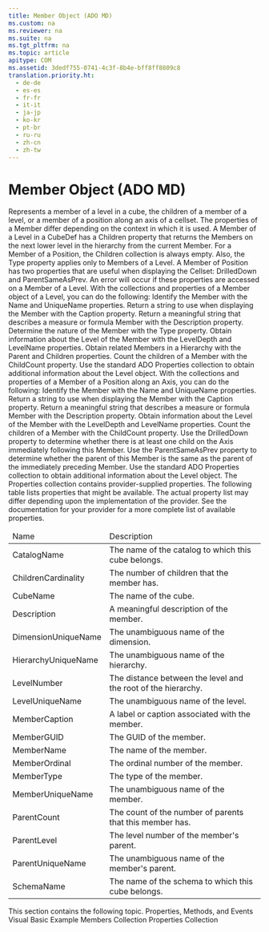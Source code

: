 ```yaml
---
title: Member Object (ADO MD)
ms.custom: na
ms.reviewer: na
ms.suite: na
ms.tgt_pltfrm: na
ms.topic: article
apitype: COM
ms.assetid: 3dedf755-0741-4c3f-8b4e-bff8ff8809c8
translation.priority.ht: 
  - de-de
  - es-es
  - fr-fr
  - it-it
  - ja-jp
  - ko-kr
  - pt-br
  - ru-ru
  - zh-cn
  - zh-tw
---
```

# Member Object (ADO MD)
<?xml version="1.0" encoding="utf-8"?>
<developerReferenceWithoutSyntaxDocument xmlns="http://ddue.schemas.microsoft.com/authoring/2003/5" xmlns:xlink="http://www.w3.org/1999/xlink" xmlns:xsi="http://www.w3.org/2001/XMLSchema-instance" xsi:schemaLocation="http://ddue.schemas.microsoft.com/authoring/2003/5 http://dduestorage.blob.core.windows.net/ddueschema/developer.xsd">
  <introduction>
    <para>Represents a member of a level in a cube, the children of a member of a level, or a member of a position along an axis of a cellset.</para>
  </introduction>
  <languageReferenceRemarks>
    <content>
      <para>The properties of a <legacyBold>Member</legacyBold> differ depending on the context in which it is used. A <legacyBold>Member</legacyBold> of a <legacyLink xlink:href="37815869-ed30-45fd-9aea-0a986c1b305c">Level</legacyLink> in a <legacyLink xlink:href="feb2581c-fc41-471c-bb69-29f8a55fda70">CubeDef</legacyLink> has a <legacyLink xlink:href="61d36468-1ccd-467a-9cb5-17d0bfacc766">Children</legacyLink> property that returns the <legacyBold>Members</legacyBold> on the next lower level in the hierarchy from the current <legacyBold>Member</legacyBold>. For a <legacyBold>Member</legacyBold> of a <legacyLink xlink:href="91eab784-3ce9-41d6-a840-9b0939ca0608">Position</legacyLink>, the <legacyBold>Children</legacyBold> collection is always empty. Also, the <legacyLink xlink:href="34698910-64b9-41d8-8531-9de12f2b1e32">Type</legacyLink> property applies only to <legacyBold>Members</legacyBold> of a <legacyBold>Level</legacyBold>.</para>
      <para>A <legacyBold>Member</legacyBold> of <legacyBold>Position</legacyBold> has two properties that are useful when displaying the <legacyLink xlink:href="5e2452c0-cac0-49b2-8099-836c35794d50">Cellset</legacyLink>: <legacyLink xlink:href="bf39dd36-fc7a-4f6e-86c0-fa71430c0d86">DrilledDown</legacyLink> and <legacyLink xlink:href="510842e0-e8dc-4b33-9517-bd1c6df0cf3c">ParentSameAsPrev</legacyLink>. An error will occur if these properties are accessed on a <legacyBold>Member</legacyBold> of a <legacyBold>Level</legacyBold>.</para>
      <para>With the collections and properties of a <legacyBold>Member</legacyBold> object of a <legacyBold>Level</legacyBold>, you can do the following:  </para>
      <list class="bullet">
        <listItem>
          <para>Identify the <legacyBold>Member</legacyBold> with the <legacyLink xlink:href="4a04380b-51dc-4aaf-8d25-123cdd589641">Name</legacyLink> and <legacyLink xlink:href="5b977956-e252-4861-8425-f1aaf6b80130">UniqueName</legacyLink> properties.</para>
        </listItem>
        <listItem>
          <para>Return a string to use when displaying the <legacyBold>Member</legacyBold> with the <legacyLink xlink:href="d90763b8-ba3f-48f8-95b2-e6a0e52296e1">Caption</legacyLink> property.</para>
        </listItem>
        <listItem>
          <para>Return a meaningful string that describes a measure or formula <legacyBold>Member</legacyBold> with the <legacyLink xlink:href="6d626d35-0bf3-4f24-9934-ad9c9c91273a">Description</legacyLink> property.</para>
        </listItem>
        <listItem>
          <para>Determine the nature of the <legacyBold>Member</legacyBold> with the <legacyLink xlink:href="34698910-64b9-41d8-8531-9de12f2b1e32">Type</legacyLink> property.</para>
        </listItem>
        <listItem>
          <para>Obtain information about the <legacyBold>Level</legacyBold> of the <legacyBold>Member</legacyBold> with the <legacyLink xlink:href="8a1cfe2c-f207-4445-b152-ade090f64608">LevelDepth</legacyLink> and <legacyLink xlink:href="bf3b4466-9a0b-446e-9e04-fed944e3a493">LevelName</legacyLink> properties.</para>
        </listItem>
        <listItem>
          <para>Obtain related <legacyBold>Members</legacyBold> in a <legacyLink xlink:href="034af340-ac79-494e-ba5e-2b57da1cb9de">Hierarchy</legacyLink> with the <legacyLink xlink:href="32c278c1-d8e1-4bb7-9ecd-2fbfdffee34b">Parent</legacyLink> and <legacyLink xlink:href="61d36468-1ccd-467a-9cb5-17d0bfacc766">Children</legacyLink> properties.</para>
        </listItem>
        <listItem>
          <para>Count the children of a <legacyBold>Member</legacyBold> with the <legacyLink xlink:href="5463be22-ca50-43ea-9c92-468fc8eda280">ChildCount</legacyLink> property.</para>
        </listItem>
        <listItem>
          <para>Use the standard ADO <legacyLink xlink:href="1d539aa8-ce0d-4418-ab03-8d0a3c1e9d82">Properties</legacyLink> collection to obtain additional information about the <legacyBold>Level</legacyBold> object.</para>
        </listItem>
      </list>
      <para>With the collections and properties of a <legacyBold>Member</legacyBold> of a <legacyBold>Position</legacyBold> along an <legacyLink xlink:href="5f498c9a-b1e7-4e6e-9ae6-71eadaf9aada">Axis</legacyLink>, you can do the following:  </para>
      <list class="bullet">
        <listItem>
          <para>Identify the <legacyBold>Member</legacyBold> with the <legacyLink xlink:href="4a04380b-51dc-4aaf-8d25-123cdd589641">Name</legacyLink> and <legacyLink xlink:href="5b977956-e252-4861-8425-f1aaf6b80130">UniqueName</legacyLink> properties.</para>
        </listItem>
        <listItem>
          <para>Return a string to use when displaying the <legacyBold>Member</legacyBold> with the <legacyLink xlink:href="d90763b8-ba3f-48f8-95b2-e6a0e52296e1">Caption</legacyLink> property.</para>
        </listItem>
        <listItem>
          <para>Return a meaningful string that describes a measure or formula <legacyBold>Member</legacyBold> with the <legacyLink xlink:href="6d626d35-0bf3-4f24-9934-ad9c9c91273a">Description</legacyLink> property.</para>
        </listItem>
        <listItem>
          <para>Obtain information about the <legacyBold>Level</legacyBold> of the <legacyBold>Member</legacyBold> with the <legacyLink xlink:href="8a1cfe2c-f207-4445-b152-ade090f64608">LevelDepth</legacyLink> and <legacyLink xlink:href="bf3b4466-9a0b-446e-9e04-fed944e3a493">LevelName</legacyLink> properties.</para>
        </listItem>
        <listItem>
          <para>Count the children of a <legacyBold>Member</legacyBold> with the <legacyLink xlink:href="5463be22-ca50-43ea-9c92-468fc8eda280">ChildCount</legacyLink> property.</para>
        </listItem>
        <listItem>
          <para>Use the <legacyLink xlink:href="bf39dd36-fc7a-4f6e-86c0-fa71430c0d86">DrilledDown</legacyLink> property to determine whether there is at least one child on the <legacyBold>Axis</legacyBold> immediately following this <legacyBold>Member</legacyBold>.</para>
        </listItem>
        <listItem>
          <para>Use the <legacyLink xlink:href="510842e0-e8dc-4b33-9517-bd1c6df0cf3c">ParentSameAsPrev</legacyLink> property to determine whether the parent of this <legacyBold>Member</legacyBold> is the same as the parent of the immediately preceding <legacyBold>Member</legacyBold>.</para>
        </listItem>
        <listItem>
          <para>Use the standard ADO <legacyLink xlink:href="1d539aa8-ce0d-4418-ab03-8d0a3c1e9d82">Properties</legacyLink> collection to obtain additional information about the <legacyBold>Level</legacyBold> object.</para>
        </listItem>
      </list>
      <para>The <legacyBold>Properties</legacyBold> collection contains provider-supplied properties. The following table lists properties that might be available. The actual property list may differ depending upon the implementation of the provider. See the documentation for your provider for a more complete list of available properties.</para>
      <table xmlns:caps="http://schemas.microsoft.com/build/caps/2013/11">
        <thead>
          <tr>
            <TD>
              <para>Name</para>
            </TD>
            <TD>
              <para>Description</para>
            </TD>
          </tr>
        </thead>
        <tbody>
          <tr>
            <TD>
              <para>CatalogName</para>
            </TD>
            <TD>
              <para>The name of the catalog to which this cube belongs.</para>
            </TD>
          </tr>
          <tr>
            <TD>
              <para>ChildrenCardinality</para>
            </TD>
            <TD>
              <para>The number of children that the member has.</para>
            </TD>
          </tr>
          <tr>
            <TD>
              <para>CubeName</para>
            </TD>
            <TD>
              <para>The name of the cube.</para>
            </TD>
          </tr>
          <tr>
            <TD>
              <para>Description</para>
            </TD>
            <TD>
              <para>A meaningful description of the member.</para>
            </TD>
          </tr>
          <tr>
            <TD>
              <para>DimensionUniqueName</para>
            </TD>
            <TD>
              <para>The unambiguous name of the <legacyLink xlink:href="66adbbd2-23a3-4c19-a91b-84c31309aa1b">dimension</legacyLink>.</para>
            </TD>
          </tr>
          <tr>
            <TD>
              <para>HierarchyUniqueName</para>
            </TD>
            <TD>
              <para>The unambiguous name of the hierarchy.</para>
            </TD>
          </tr>
          <tr>
            <TD>
              <para>LevelNumber</para>
            </TD>
            <TD>
              <para>The distance between the level and the root of the hierarchy.</para>
            </TD>
          </tr>
          <tr>
            <TD>
              <para>LevelUniqueName</para>
            </TD>
            <TD>
              <para>The unambiguous name of the level.</para>
            </TD>
          </tr>
          <tr>
            <TD>
              <para>MemberCaption</para>
            </TD>
            <TD>
              <para>A label or caption associated with the member.</para>
            </TD>
          </tr>
          <tr>
            <TD>
              <para>MemberGUID</para>
            </TD>
            <TD>
              <para>The GUID of the member.</para>
            </TD>
          </tr>
          <tr>
            <TD>
              <para>MemberName</para>
            </TD>
            <TD>
              <para>The name of the member.</para>
            </TD>
          </tr>
          <tr>
            <TD>
              <para>MemberOrdinal</para>
            </TD>
            <TD>
              <para>The ordinal number of the member.</para>
            </TD>
          </tr>
          <tr>
            <TD>
              <para>MemberType</para>
            </TD>
            <TD>
              <para>The type of the member.</para>
            </TD>
          </tr>
          <tr>
            <TD>
              <para>MemberUniqueName</para>
            </TD>
            <TD>
              <para>The unambiguous name of the member.</para>
            </TD>
          </tr>
          <tr>
            <TD>
              <para>ParentCount</para>
            </TD>
            <TD>
              <para>The count of the number of parents that this member has.</para>
            </TD>
          </tr>
          <tr>
            <TD>
              <para>ParentLevel</para>
            </TD>
            <TD>
              <para>The level number of the member's parent.</para>
            </TD>
          </tr>
          <tr>
            <TD>
              <para>ParentUniqueName</para>
            </TD>
            <TD>
              <para>The unambiguous name of the member's parent.</para>
            </TD>
          </tr>
          <tr>
            <TD>
              <para>SchemaName</para>
            </TD>
            <TD>
              <para>The name of the schema to which this cube belongs.</para>
            </TD>
          </tr>
        </tbody>
      </table>
      <para>This section contains the following topic.  </para>
      <list class="bullet">
        <listItem>
          <para>
            <legacyLink xlink:href="dadd6e7e-b5b4-4ede-8747-ae67ec917d90">Properties, Methods, and Events</legacyLink>           </para>
        </listItem>
      </list>
    </content>
  </languageReferenceRemarks>
  <relatedTopics>
<link xlink:href="3aae1107-2f81-413c-8eda-ef96c3df1b8a">Visual Basic Example</link>
<link xlink:href="3a647cde-efdc-4394-b1b9-8cbb1b9d689f">Members Collection</link>
<link xlink:href="1d539aa8-ce0d-4418-ab03-8d0a3c1e9d82">Properties Collection</link>
</relatedTopics>
</developerReferenceWithoutSyntaxDocument>